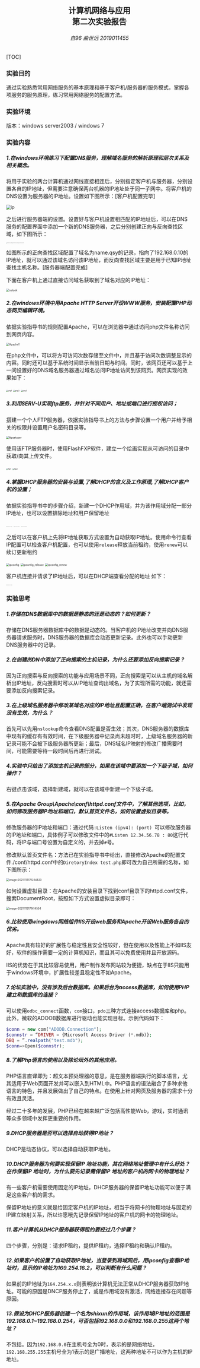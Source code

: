 <h2  align = "center" >计算机网络与应用<br>第二次实验报告 </h2>

<h6 align = "center">自96 曲世远 2019011455</h6>



[TOC]



### 实验目的

​	通过实验熟悉常用网络服务的基本原理和基于客户机/服务器的服务模式，掌握各项服务的服务原理，练习常用网络服务的配置方法。

### 实验环境

版本：windows server2003 / windows 7

### 实验内容

##### 1.在windows环境练习下配置DNS服务，理解域名服务的解析原理和层次关系及相关概念。

将用于实验的两台计算机通过网线直接相连后，分别指定客户机与服务器，分别设置各自的IP地址，但需要注意确保两台机器的IP地址处于同一子网中。将客户机的DNS设置为服务器的IP地址。设置如下图所示：[客户机配置完毕]

<img src="Exp2.assets/ip.png" alt="ip" style="zoom:80%;" />

之后进行服务器端的设置。设置好与客户机设置相匹配的IP地址后，可以在DNS服务的配置界面中添加一个新的DNS服务器，之后分别创建正向与反向查找区域，如下图所示：

<img src="Exp2.assets/IMG_20211021_161556.jpg" alt="IMG_20211021_161556" style="zoom:10%;" /><img src="Exp2.assets/IMG_20211021_162016-16366887252211.jpg" alt="IMG_20211021_162016" style="zoom:10%;" /><img src="Exp2.assets/IMG_20211021_162022.jpg" alt="IMG_20211021_162022" style="zoom:10%;" />

如图所示的正向查找区域配置了域名为name.qsy的记录，指向了192.168.0.10的IP地址，就可以通过该域名访问该IP地址，而反向查找区域主要是用于已知IP地址查找主机名称。[服务器端配置完成]



下面在客户机上通过直接访问域名获取到了域名对应的IP地址：

<img src="Exp2.assets/nslook.png" alt="nslook" style="zoom:50%;" />

##### 2.在windows环境中用Apache HTTP Server开设WWW服务，安装配置PHP动态网页编辑环境。

依据实验指导书的规则配置Apache，可以在浏览器中通过访问php文件名称访问到网页内容。

<img src="Exp2.assets/Apache1.png" alt="Apache1" style="zoom:50%;" />

在php文件中，可以将方可访问次数存储至文件中，并且基于访问次数调整显示的内容。同时还可以基于系统时间显示当前日期与时间。同时，该网页还可以基于上一问设置好的DNS域名服务器通过域名访问IP地址访问到该网页。网页实现的效果如下：

<img src="Exp2.assets/php1.png" alt="php1" style="zoom: 33%;" />

<img src="Exp2.assets/php2.png" alt="php2" style="zoom: 33%;" />

<img src="Exp2.assets/php3.png" alt="php3" style="zoom:33%;" />

##### 3.利用SERV-U实现ftp服务，并针对不同用户、地址或端口进行授权访问；

搭建一个个人FTP服务器，依据实验指导书上的方法与步骤设置一个用户并给予相关的权限并设置用户名密码目录等。

<img src="Exp2.assets/ftpsetuser-16367182115813.png" alt="ftpsetuser" style="zoom:50%;" />

使用该FTP服务器时，使用FlashFXP软件，建立一个绘画实现从可访问的目录中获取/向其上传文件。

<img src="Exp2.assets/ftp1-16367182036222.png" alt="ftp1" style="zoom:33%;" />

<img src="计网实验/ftp2.png" alt="ftp2" style="zoom:33%;" />



##### 4.掌握DHCP服务器的安装与设置,了解DHCP的含义及工作原理,了解DHCP客户机的设置；

依据实验指导书中的步骤介绍，新建一个DHCP作用域，并为该作用域分配一部分IP地址，也可以设置排除地址和用户保留地址

<img src="Exp2.assets/IMG_20211021_163332.jpg" alt="IMG_20211021_163332" style="zoom:10%;" />

<img src="Exp2.assets/IMG_20211021_163450-16367196810784.jpg" alt="IMG_20211021_163450" style="zoom:10%;" />

<img src="Exp2.assets/IMG_20211021_163515.jpg" alt="IMG_20211021_163515" style="zoom:10%;" />

之后可以在客户机上先将IP地址获取方式设置为自动获取IP地址。使用命令行查看IP配置可以检查客户机配置，也可以使用`release`释放当前租约，使用`renew`可以续订更新租约

<img src="Exp2.assets/ipconfig.png" alt="ipconfig" style="zoom:50%;" />

<img src="Exp2.assets/ipconfig_release.png" alt="ipconfig_release" style="zoom:50%;" />

<img src="Exp2.assets/ipconfig_renew.png" alt="ipconfig_renew" style="zoom:50%;" />

客户机连接并请求了IP地址后，可以在DHCP端查看分配的地址      如下：

<img src="Exp2.assets/IMG_20211021_163509.jpg" alt="IMG_20211021_163509" style="zoom:10%;" />

### 实验思考

##### 1.存储在DNS数据库中的数据是静态的还是动态的？如何更新？

存储在DNS服务器数据库中的数据是动态的。当客户机的IP地址改变并向DNS服务器请求服务时，DNS服务器的数据库会动态更新记录。此外也可以手动更新DNS服务器中的记录。

##### 2.在创建的DN中添加了正向搜索的主机记录，为什么还要添加反向搜索记录？

因为正向搜索与反向搜索的功能与应用场景不同，正向搜索是可以从主机的域名解析出IP地址，反向搜索时可以从IP地址查询出域名，为了实现所需的功能，就还需要添加反向搜索记录。

##### 3.在上级域名服务器中修改某域名对应的IP地址且配置正确，在客户端测试中发现没有生效，为什么？

首先可以先用`nslookup`命令查看DNS配置是否生效；其次，DNS服务器的数据库中现有的缓存有有效时间，在下级服务器中记录尚未超时时，上级域名服务器的新记录可能不会被下级服务器所更新；最后，DNS域名IP映射的修改广播需要时间，可能需要等待一段时间后再进行测试。

##### 4.实验中只给出了添加主机记录的部分，如果在该域中要添加一个下级子域，如何操作？

右键点击该域，选择新建域，就可以在该域中新建一个下级子域。

##### 5.在Apache Group\Apache\conf\httpd.conf文件中，了解其他选项，比如，如何修改服务器IP地址和端口，默认首页文件名，如何设置虚拟目录等。

修改服务器的IP地址和端口：通过代码`:Listen (ipv4): (port) `可以修改服务器的IP地址和端口，具体例子可以修改文件中的`#Listen 12.34.56.78 : 80`这行代码，将IP与端口号设置为自定义的，并去掉`#`号。

修改默认首页文件名：方法已在实验指导书中给出，直接修改Apache的配置文件./conf/httpd.conf中的`DiretoryIndex test.php`即可改为自己所需的名称，如下图所示：

<img src="Exp2.assets/image-20211113171234620.png" alt="image-20211113171234620" style="zoom:50%;" />

如何设置虚拟目录：在Apache的安装目录下找到conf目录下的httpd.conf文件，搜索DocumentRoot，按照如下方式设置虚拟目录即可：

<img src="Exp2.assets/image-20211113171414554.png" alt="image-20211113171414554" style="zoom:50%;" />

##### 6.比较使用wingdows网络组件IIS开设web服务和Apache开设Web服务各自的优劣。

Apache具有较好的扩展性与稳定性且安全性较好，但在使用以及性能上不如IIS友好，软件的操作需要一定的计算机知识，而且其可以免费使用并且开放源码。

IIS的优势在于其比较容易使用，用户制作发布网站较为便捷，缺点在于IIS只能用于windows环境中，扩展性较差且稳定性不如Apache。

##### 7.论坛实验中，没有涉及后台数据库。如果后台为access数据库，如何使用PHP建立和数据库的连接？

可以使用`odbc_connect`函数，`com`接口，`pdo`三种方式连接access数据库和php。此外，微软的ADOOB数据库进行驱动也能实现目标。示例代码如下：

```php
$conn = new com("ADODB.Connection");
$connstr = “DRIVER = {Microsoft Access Driver (*.mdb)};
DBQ = ”.realpath("test.mdb");
$conn−>Open($connstr);
```

##### 8.了解Php语言的使用以及除论坛外的其他应用。

PHP语言直译即为：超文本预处理器的意思，是在服务器端执行的脚本语言，尤其适用于Web页面开发并可以嵌入到HTML中。PHP语言的语法融合了多种求他语言的特色，并且发展做出了自己的特点。在使用上针对网页及服务器的需求十分有效且灵活。

经过二十多年的发展，PHP已经在越来越广泛包括高性能Web，游戏，实时通讯等众多领域中发挥更重要的作用。

##### 9.DHCP服务器是否可以选择自动获得IP地址？

DHCP是动态协议，可以选择自动获取IP地址。

##### 10.DHCP服务器为何要实现保留IP 地址功能，其在网络地址管理中有什么好处？在作保留IP 地址时，为什么要先记录需保留IP 地址的客户机的网卡的物理地址？

有一些客户机需要使用固定的IP地址，DHCP服务器的保留IP地址功能可以便于满足这些客户机的需求。

保留IP地址的意义就是给固定客户机的IP地址，相当于将网卡的物理地址与固定的IP建立映射关系，所以许愿哦先记录保留IP地址的客户机的网卡的物理地址。

##### 11.客户计算机从DHCP服务器获得租约要经过几个步骤？

四个步骤，分别是：请求IP租约，提供IP租约，选择IP租约和确认IP租约。

##### 12.如果客户机设置了自动获取IP地址，当登录到局域网后，用ipconfig查看IP地址时，显示的IP地址为169.254.16.2，可以判断有什么问题？

如果前的IP地址为`164.254.x.x`则表明该计算机无法正常从DHCP服务器获取IP地址。可能的原因是DNCP服务停止了，或是作用域没有激活，网络连接存在问题等原因。

##### 13.假设为DHCP服务器创建一个名为shixun的作用域，该作用域IP地址的范围是192.168.0.1~192.168.0.254，可否包括192.168.0.0和192.168.0.255这两个地址？

不包括。因为`192.168.0.0`在主机号全为0时，表示的是网络地址，`192.168.255.255`主机号全为1表示的是广播地址，这两种地址不可以作为主机的IP地址。
